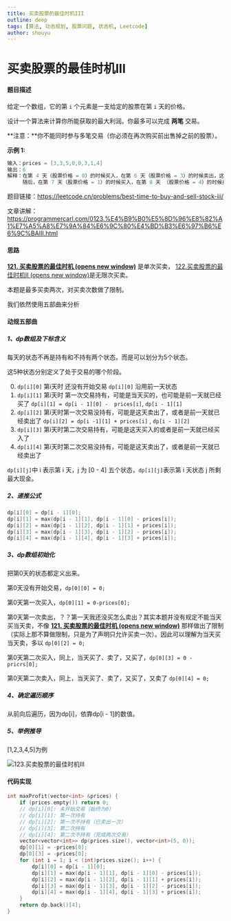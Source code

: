 ```yaml
---
title: 买卖股票的最佳时机III
outline: deep
tags: [算法, 动态规划, 股票问题, 状态机, Leetcode]
author: shouyu
---
```


# 买卖股票的最佳时机III

#### 题目描述

给定一个数组，它的第 `i` 个元素是一支给定的股票在第 `i` 天的价格。

设计一个算法来计算你所能获取的最大利润。你最多可以完成 **两笔** 交易。

**注意：**你不能同时参与多笔交易（你必须在再次购买前出售掉之前的股票）。

**示例 1:**

```C++
输入：prices = [3,3,5,0,0,3,1,4]
输出：6
解释：在第 4 天（股票价格 = 0）的时候买入，在第 6 天（股票价格 = 3）的时候卖出，这笔交易所能获得利润 = 3-0 = 3 。
     随后，在第 7 天（股票价格 = 1）的时候买入，在第 8 天 （股票价格 = 4）的时候卖出，这笔交易所能获得利润 = 4-1 = 3 。
```

题目链接：https://leetcode.cn/problems/best-time-to-buy-and-sell-stock-iii/

文章讲解：https://programmercarl.com/0123.%E4%B9%B0%E5%8D%96%E8%82%A1%E7%A5%A8%E7%9A%84%E6%9C%80%E4%BD%B3%E6%97%B6%E6%9C%BAIII.html

#### 思路

 **[121. 买卖股票的最佳时机 (opens new window)](https://programmercarl.com/0121.买卖股票的最佳时机.html)** 是单次买卖， [122.买卖股票的最佳时机II (opens new window)](https://programmercarl.com/0122.买卖股票的最佳时机II.html)是无限次买卖。

本题是最多买卖两次，对买卖次数做了限制。

我们依然使用五部曲来分析

#### 动规五部曲

##### 1、dp数组及下标含义

每天的状态不再是持有和不持有两个状态。而是可以划分为5个状态。

这5种状态分别定义了处于交易的哪个阶段。

0.  `dp[i][0]` 第i天时 还没有开始交易 `dp[i][0]` 沿用前一天状态
1. `dp[i][1]` 第i天时 第一次交易持有，可能是当天买的，也可能是前一天就已经买了 `dp[i][1] = dp[i - 1][0] -  prices[i]`, `dp[i - 1][1] `
2. `dp[i][2]` 第i天时第一次交易没持有，可能是这天卖出了，或者是前一天就已经卖出了 `dp[i][2] = dp[i -1][1] + prices[i]` , `dp[i - 1][2] `
3. `dp[i][3]` 第i天时第二次交易持有，可能是这天买入的或者是前一天就已经买入了 
4. `dp[i][4]`  第i天时第二次交易没持有，可能是这天卖出了，或者是前一天就已经卖出了

`dp[i][j]`中 i 表示第 i 天，j 为 [0 - 4] 五个状态，`dp[i][j]`表示第 i 天状态 j 所剩最大现金。

##### 2、递推公式

```C++
dp[i][0] = dp[i - 1][0];
dp[i][1] = max(dp[i - 1][1], dp[i - 1][0] - prices[i]);
dp[i][2] = max(dp[i - 1][2], dp[i - 1][1] + prices[i]);
dp[i][3] = max(dp[i - 1][3], dp[i - 1][2] - prices[i]);
dp[i][4] = max(dp[i - 1][4], dp[i - 1][3] + prices[i]);
```



##### 3、dp数组初始化

把第0天的状态都定义出来。

第0天没有开始交易，`dp[0][0] = 0;`

第0天第一次买入，`dp[0][1] = 0-prices[0];`

第0天第一次卖出，？？第一天我还没买怎么卖出？其实本题并没有规定不能当天买当天卖，不像 **[121. 买卖股票的最佳时机 (opens new window)](https://programmercarl.com/0121.买卖股票的最佳时机.html)** 那样做出了限制（实际上那不算做限制，只是为了声明只允许买卖一次）。因此可以理解为当天买当天卖，多以 `dp[0][2] = 0;`

第0天第二次买入，同上，当天买了、卖了，又买了，`dp[0][3] = 0 - pricrs[0];`

第0天第二次卖入，同上，当天买了、卖了，又买了，又卖了 `dp[0][4] = 0;`

##### 4、确定遍历顺序

从前向后遍历，因为dp[i]，依靠dp[i - 1]的数值。

##### 5、举例推导

[1,2,3,4,5]为例

![123.买卖股票的最佳时机III](https://images-xxueyu.oss-cn-shanghai.aliyuncs.com/20201228181724295-20230310134201291.png)

#### 代码实现

```C++
int maxProfit(vector<int> &prices) {
    if (prices.empty()) return 0;
    // dp[i][0]: 未开始交易（始终为0）
    // dp[i][1]: 第一次持有
    // dp[i][2]: 第一次不持有（已卖出一次）
    // dp[i][3]: 第二次持有
    // dp[i][4]: 第二次不持有（完成两次交易）
    vector<vector<int>> dp(prices.size(), vector<int>(5, 0));
    dp[0][1] = -prices[0];
    dp[0][3] = -prices[0];
    for (int i = 1; i < (int)prices.size(); i++) {
        dp[i][0] = dp[i - 1][0];
        dp[i][1] = max(dp[i - 1][1], dp[i - 1][0] - prices[i]);
        dp[i][2] = max(dp[i - 1][2], dp[i - 1][1] + prices[i]);
        dp[i][3] = max(dp[i - 1][3], dp[i - 1][2] - prices[i]);
        dp[i][4] = max(dp[i - 1][4], dp[i - 1][3] + prices[i]);
    }
    return dp.back()[4];
}
```



